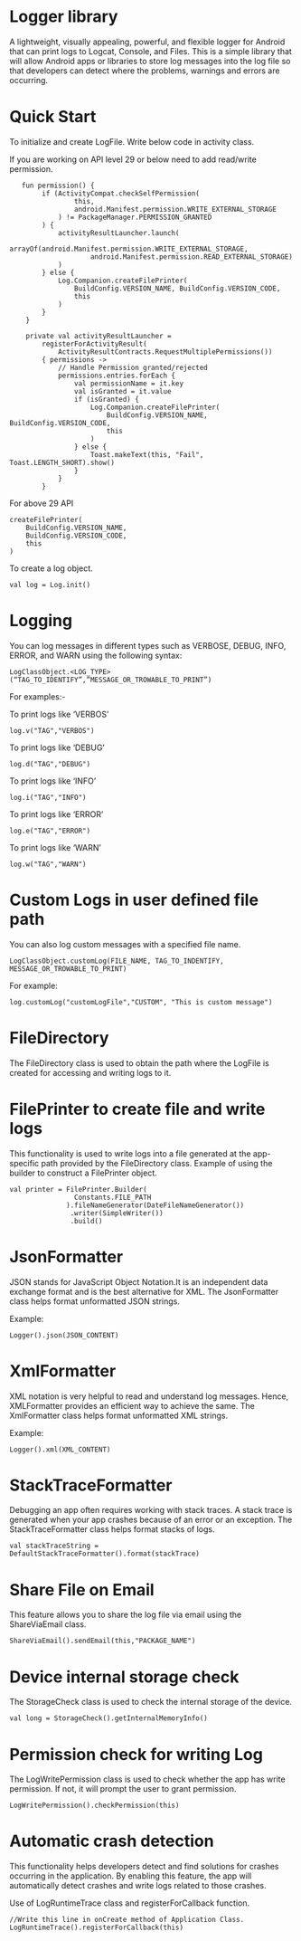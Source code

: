 # Logger library

A lightweight, visually appealing, powerful, and flexible logger for Android that can print logs to Logcat, Console, and Files. This is a simple library that will allow Android apps or libraries to store log messages into the log file so that developers can detect where the problems, warnings and errors are occurring.

# Quick Start
To initialize and create LogFile.
Write below code in activity class.

If you are working on API level 29 or below need to add read/write permission.

```
   fun permission() {
        if (ActivityCompat.checkSelfPermission(
                this,
                android.Manifest.permission.WRITE_EXTERNAL_STORAGE
            ) != PackageManager.PERMISSION_GRANTED
        ) {
            activityResultLauncher.launch(
                arrayOf(android.Manifest.permission.WRITE_EXTERNAL_STORAGE,
                    android.Manifest.permission.READ_EXTERNAL_STORAGE)
            )
        } else {
            Log.Companion.createFilePrinter(
                BuildConfig.VERSION_NAME, BuildConfig.VERSION_CODE,
                this
            )
        }
    }

    private val activityResultLauncher =
        registerForActivityResult(
            ActivityResultContracts.RequestMultiplePermissions())
        { permissions ->
            // Handle Permission granted/rejected
            permissions.entries.forEach {
                val permissionName = it.key
                val isGranted = it.value
                if (isGranted) {
                    Log.Companion.createFilePrinter(
                        BuildConfig.VERSION_NAME, BuildConfig.VERSION_CODE,
                        this
                    )
                } else {
                    Toast.makeText(this, "Fail", Toast.LENGTH_SHORT).show()
                }
            }
        }
```

For above 29 API 
```
createFilePrinter(
	BuildConfig.VERSION_NAME,
	BuildConfig.VERSION_CODE,
	this
)
```

To create a log object.

```
val log = Log.init()
```

# Logging
You can log messages in different types such as VERBOSE, DEBUG, INFO, ERROR, and WARN using the following syntax:

```
LogClassObject.<LOG_TYPE>(“TAG_TO_IDENTIFY”,”MESSAGE_OR_TROWABLE_TO_PRINT”)
```

For examples:-

To print logs like ‘VERBOS’

```
log.v("TAG","VERBOS")
```

To print logs like ‘DEBUG’

```
log.d("TAG","DEBUG")
```

To print logs like ‘INFO’

```
log.i("TAG","INFO")
```

To print logs like ‘ERROR’

```
log.e("TAG","ERROR")
```

To print logs like ‘WARN’ 
```
log.w("TAG","WARN")
```

# Custom Logs in user defined file path

You can also log custom messages with a specified file name.

```
LogClassObject.customLog(FILE_NAME, TAG_TO_INDENTIFY, MESSAGE_OR_TROWABLE_TO_PRINT)
```

For example:

```
log.customLog("customLogFile","CUSTOM", "This is custom message")
```

# FileDirectory
The FileDirectory class is used to obtain the path where the LogFile is created for accessing and writing logs to it.

# FilePrinter to create file and write logs

This functionality is used to write logs into a file generated at the app-specific path provided by the FileDirectory class. Example of using the builder to construct a FilePrinter object.

```
val printer = FilePrinter.Builder(
                Constants.FILE_PATH
              ).fileNameGenerator(DateFileNameGenerator())
               .writer(SimpleWriter())
               .build()
```

# JsonFormatter
JSON stands for JavaScript Object Notation.It is an independent data exchange format and is the best alternative for XML. The JsonFormatter class helps format unformatted JSON strings.

Example:

```
Logger().json(JSON_CONTENT)
```

# XmlFormatter

XML notation is very helpful to read and understand log messages. Hence, XMLFormatter provides an efficient way to achieve the same. The XmlFormatter class helps format unformatted XML strings.

Example:

```
Logger().xml(XML_CONTENT)
```

# StackTraceFormatter
Debugging an app often requires working with stack traces. A stack trace is generated when your app crashes because of an error or an exception. The StackTraceFormatter class helps format stacks of logs.

```
val stackTraceString =  DefaultStackTraceFormatter().format(stackTrace)
```

# Share File on Email

This feature allows you to share the log file via email using the ShareViaEmail class.

```
ShareViaEmail().sendEmail(this,"PACKAGE_NAME")
```

# Device internal storage check

The StorageCheck class is used to check the internal storage of the device.

```
val long = StorageCheck().getInternalMemoryInfo()
```
	
# Permission check for writing Log

The LogWritePermission class is used to check whether the app has write permission. If not, it will prompt the user to grant permission.

```
LogWritePermission().checkPermission(this)
```

# Automatic crash detection
This functionality helps developers detect and find solutions for crashes occurring in the application. By enabling this feature, the app will automatically detect crashes and write logs related to those crashes.

Use of LogRuntimeTrace class and registerForCallback function.

```
//Write this line in onCreate method of Application Class.
LogRuntimeTrace().registerForCallback(this)
```

